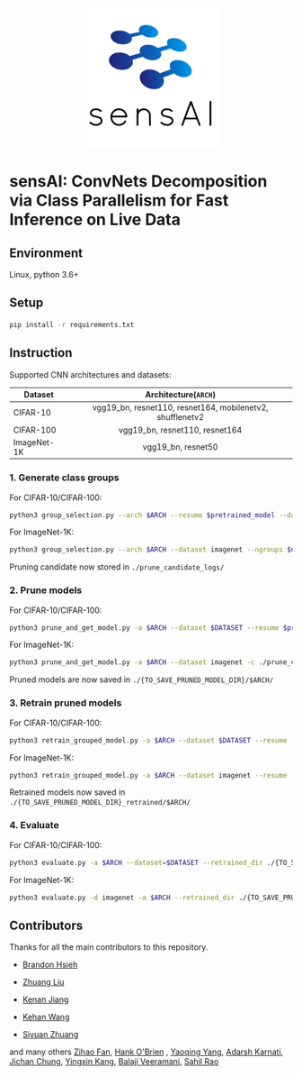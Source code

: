 <p align="center">
  <img src="sensAI-logo.png"  width="250" height="250">
</p>

# sensAI: ConvNets Decomposition via Class Parallelism for Fast Inference on Live Data

## Environment

Linux, python 3.6+

## Setup

```bash
pip install -r requirements.txt
```

## Instruction

Supported CNN architectures and datasets:

| Dataset        | Architecture(`ARCH`) |
| -------------  |:-------------:|
| CIFAR-10       | vgg19_bn, resnet110, resnet164, mobilenetv2, shufflenetv2|
| CIFAR-100      | vgg19_bn, resnet110, resnet164|
| ImageNet-1K    | vgg19_bn, resnet50|


### 1. Generate class groups
   
   For CIFAR-10/CIFAR-100:
   ```bash
   python3 group_selection.py --arch $ARCH --resume $pretrained_model --dataset $DATASET --ngroups $number_of_groups --gpu_num $number_of_gpu 
   ```
   For ImageNet-1K:
   ```bash
   python3 group_selection.py --arch $ARCH --dataset imagenet --ngroups $number_of_groups --gpu_num $number_of_gpu --data /{path_to_imagenet_dataset}/
   ```
   
   Pruning candidate now stored in `./prune_candidate_logs/`
   
### 2. Prune models
    
   For CIFAR-10/CIFAR-100:
   ```bash
   python3 prune_and_get_model.py -a $ARCH --dataset $DATASET --resume $pretrained_model  -c ./prune_candidate_logs/ -s ./{TO_SAVE_PRUNED_MODEL_DIR}/
   ```
   For ImageNet-1K:
   ```bash
   python3 prune_and_get_model.py -a $ARCH --dataset imagenet -c ./prune_candidate_logs/ -s ./{TO_SAVE_PRUNED_MODEL_DIR}/ --pretrained
   ```
   
   Pruned models are now saved in `./{TO_SAVE_PRUNED_MODEL_DIR}/$ARCH/`
   
### 3. Retrain pruned models
  
   For CIFAR-10/CIFAR-100:
   ```bash
   python3 retrain_grouped_model.py -a $ARCH --dataset $DATASET --resume ./{TO_SAVE_PRUNED_MODEL_DIR}/ --train_batch $batch_size --epochs $number_of_epochs --num_gpus $number_of_gpus
   ```
   For ImageNet-1K:
   ```bash
   python3 retrain_grouped_model.py -a $ARCH --dataset imagenet --resume ./{TO_SAVE_PRUNED_MODEL_DIR}/ --epochs $number_of_epochs --num_gpus $number_of_gpus --train_batch $batch_size --data /{path_to_imagenet_dataset}/
   ```
   
   Retrained models now saved in `./{TO_SAVE_PRUNED_MODEL_DIR}_retrained/$ARCH/`
   
### 4. Evaluate

   For CIFAR-10/CIFAR-100:
   ```bash
   python3 evaluate.py -a $ARCH --dataset=$DATASET --retrained_dir ./{TO_SAVE_PRUNED_MODEL_DIR}_retrained/ --test-batch $batch_size
   ```
   For ImageNet-1K:
   ```bash
   python3 evaluate.py -d imagenet -a $ARCH --retrained_dir ./{TO_SAVE_PRUNED_MODEL_DIR}_retrained/ --data /{path_to_imagenet_dataset}/
   ```

## Contributors

Thanks for all the main contributors to this repository.

* [Brandon Hsieh](https://github.com/hsiehbrandon) 

* [Zhuang Liu](https://github.com/liuzhuang13)

* [Kenan Jiang](https://github.com/Kenan-Jiang) 

* [Kehan Wang](https://github.com/Jason-Khan)

* [Siyuan Zhuang](https://github.com/suquark)

and many others [Zihao Fan](https://github.com/zihao-fan), [Hank O'Brien](https://github.com/hjobrien) , [Yaoqing Yang](https://github.com/nsfzyzz), [Adarsh Karnati](https://github.com/akarnati11), [Jichan Chung](https://github.com/jichan3751), [Yingxin Kang](https://github.com/Miiira), [
Balaji Veeramani](https://github.com/bveeramani), [Sahil Rao](https://github.com/sahilrao21)



<!---
## Citation

```text
@inproceedings{wang2020sensAI,
 author = {Guanhua Wang, Zhuang Liu, Brandon Hsieh, Siyuan Zhuang, Joseph Gonzalez, Trevor Darrell, Ion Stoica},
 title = {{sensAI: ConvNets Decomposition via Class Parallelism for Fast Inference on Live Data}},
 booktitle = {xxx conference},
 year = {2020},
} 
```
--->
